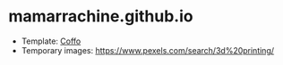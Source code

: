 # mamarrachine.github.io

* Template: [Coffo](https://themewagon.com/themes/coffo/)
* Temporary images: https://www.pexels.com/search/3d%20printing/